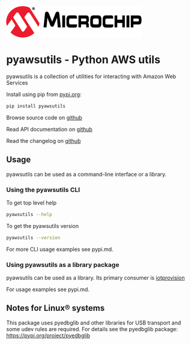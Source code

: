 [![MCHP](images/microchip.png)](https://www.microchip.com)

# pyawsutils - Python AWS utils
pyawsutils is a collection of utilities for interacting with Amazon Web Services

Install using pip from [pypi.org](https://pypi.org/project/pyawsutils):
```bash
pip install pyawsutils
```

Browse source code on [github](https://github.com/microchip-pic-avr-tools/pyawsutils)

Read API documentation on [github](https://microchip-pic-avr-tools.github.io/pyawsutils)

Read the changelog on [github](https://github.com/microchip-pic-avr-tools/pyawsutils/blob/main/CHANGELOG.md)

## Usage
pyawsutils can be used as a command-line interface or a library. 

### Using the pyawsutils CLI
To get top level help
```bash
pyawsutils --help
```
To get the pyawsutils version
```bash
pyawsutils --version
```

For more CLI usage examples see pypi.md.

### Using pyawsutils as a library package
pyawsutils can be used as a library.  Its primary consumer is [iotprovision](https://pypi.org/project/iotprovision)

For usage examples see pypi.md.

## Notes for Linux® systems
This package uses pyedbglib and other libraries for USB transport and some udev rules are required.
For details see the pyedbglib package: https://pypi.org/project/pyedbglib

